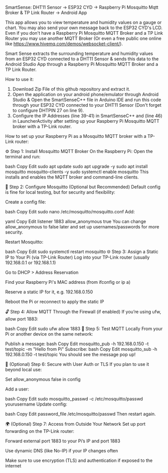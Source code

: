 SmartSense: DHT11 Sensor -> ESP32 CYD -> Raspberry Pi Mosquitto Mqtt Broker & TP Link Router -> Android App


This app allows you to view temperature and humidity values on a gauge or chart. You may also send your own message back to the ESP32 CYD's LCD. Even if you don't have a Raspberry Pi Mosquitto MQTT Broker and a TP Link Router you may use another MQTT Broker (Or even a free public one online like https://www.hivemq.com/demos/websocket-client/).


Smart Sense extracts the surrounding temperature and humidity values from an ESP32 CYD connected to a DHT11 Sensor & sends this data to the Android Studio App through a Raspberry Pi Mosquitto MQTT Broker and a TP Link Router.


How to use it:

1. Download Zip File of this github repository and extract it.
2. Open the application on your android phone/emulator through Android Studio & Open the SmartSenseC++ file in Arduino IDE and run this code through your ESP32 CYD connected to your DHT11 Sensor (Don't forget to configure DHTPIN 27 on line 9).
3. Configure the IP Addresses (line 39-41) in SmartSenseC++ and (line 46) in LauncherActivity after setting up your Raspberry Pi Mosquitto MQTT broker with a TP-Link router.


How to set up your Raspberry Pi as a Mosquitto MQTT broker with a TP-Link router:

⚙️ Step 1: Install Mosquitto MQTT Broker
On the Raspberry Pi:
Open the terminal and run:

bash
Copy
Edit
sudo apt update
sudo apt upgrade -y
sudo apt install mosquitto mosquitto-clients -y
sudo systemctl enable mosquitto
This installs and enables the MQTT broker and command-line clients.

🔧 Step 2: Configure Mosquitto (Optional but Recommended)
Default config is fine for local testing, but for security and flexibility:

Create a config file:

bash
Copy
Edit
sudo nano /etc/mosquitto/mosquitto.conf
Add:

yaml
Copy
Edit
listener 1883
allow_anonymous true
You can change allow_anonymous to false later and set up usernames/passwords for more security.

Restart Mosquitto:

bash
Copy
Edit
sudo systemctl restart mosquitto
🌐 Step 3: Assign a Static IP to Your Pi (via TP-Link Router)
Log into your TP-Link router (usually 192.168.0.1 or 192.168.1.1)

Go to DHCP > Address Reservation

Find your Raspberry Pi's MAC address (from ifconfig or ip a)

Reserve a static IP for it, e.g. 192.168.0.150

Reboot the Pi or reconnect to apply the static IP

🔓 Step 4: Allow MQTT Through the Firewall (if enabled)
If you’re using ufw, allow port 1883:

bash
Copy
Edit
sudo ufw allow 1883
🧪 Step 5: Test MQTT Locally
From your Pi or another device on the same network:

Publish a message:
bash
Copy
Edit
mosquitto_pub -h 192.168.0.150 -t test/topic -m "Hello from Pi"
Subscribe:
bash
Copy
Edit
mosquitto_sub -h 192.168.0.150 -t test/topic
You should see the message pop up!

🔐 (Optional) Step 6: Secure with User Auth or TLS
If you plan to use it beyond local use:

Set allow_anonymous false in config

Add a user:

bash
Copy
Edit
sudo mosquitto_passwd -c /etc/mosquitto/passwd yourusername
Update config:

bash
Copy
Edit
password_file /etc/mosquitto/passwd
Then restart again.

🌍 (Optional) Step 7: Access from Outside Your Network
Set up port forwarding on the TP-Link router:

Forward external port 1883 to your Pi’s IP and port 1883

Use dynamic DNS (like No-IP) if your IP changes often

Make sure to use encryption (TLS) and authentication if exposed to the internet
